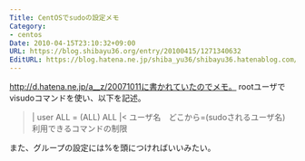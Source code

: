 ```yaml
---
Title: CentOSでsudoの設定メモ
Category:
- centos
Date: 2010-04-15T23:10:32+09:00
URL: https://blog.shibayu36.org/entry/20100415/1271340632
EditURL: https://blog.hatena.ne.jp/shiba_yu36/shibayu36.hatenablog.com/atom/entry/12704591929888039224
---
```


http://d.hatena.ne.jp/a__z/20071011に書かれていたのでメモ。
rootユーザでvisudoコマンドを使い、以下を記述。
>|
user ALL = (ALL) ALL
|<
ユーザ名　どこから=(sudoされるユーザ名) 利用できるコマンドの制限

また、グループの設定には%を頭につければいいみたい。
